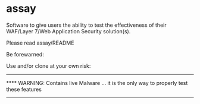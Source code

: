 assay
=====

Software to give users the ability to test the effectiveness of their WAF/Layer 7/Web Application Security solution(s).

Please read assay/README

Be forewarned:

Use and/or clone at your own risk:

*****************************************************************************************
**** WARNING: Contains live Malware … it is the only way to properly test these features
*****************************************************************************************